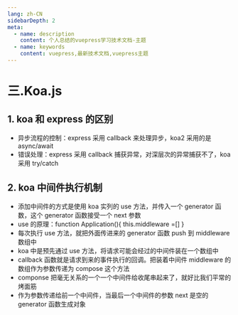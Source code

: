 ```yaml
---
lang: zh-CN
sidebarDepth: 2
meta:
  - name: description
    content: 个人总结的vuepress学习技术文档-主题
  - name: keywords
    content: vuepress,最新技术文档,vuepress主题
---
```


# 三.Koa.js

## 1. koa 和 express 的区别

- 异步流程的控制：express 采用 callback 来处理异步，koa2 采用的是 async/await
- 错误处理：express 采用 callback 捕获异常，对深层次的异常捕获不了，koa 采用 try/catch

## 2. koa 中间件执行机制

- 添加中间件的方式是使用 koa 实列的 use 方法，并传入一个 generator 函数，这个 generator 函数接受一个 next 参数
- use 的原理：function Application(){
  this.middleware =[]
  }
- 每次执行 use 方法，就把外面传进来的 generator 函数 push 到 middleware 数组中
- koa 中是预先通过 use 方法，将请求可能会经过的中间件装在一个数组中
- callback 函数就是请求到来的事件执行的回调。把装着中间件 middleware 的数组作为参数传递为 compose 这个方法
- componse 把毫无关系的一个一个中间件给收尾串起来了，就好比我们平常的烤面筋
- 作为参数传递给前一个中间件，当最后一个中间件的参数 next 是空的 generator 函数生成对象
